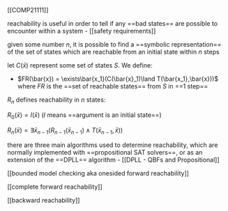 [[COMP21111]]

reachability is useful in order to tell if any ==bad states== are possible to encounter within a system - [[safety requirements]]

given some number $n$, it is possible to find a ==symbolic representation== of the set of states which are reachable from an initial state within $n$ steps

let $C(\bar{x})$ represent some set of states $S$. We define:
- $FR(\bar{x}) = \exists\bar{x_1}(C(\bar{x}_1)\land T(\bar{x_1},\bar{x}))$
where $FR$ is the ==set of reachable states== from $S$ in ==1 step==

$R_n$ defines reachability in $n$ states:

$R_0(\bar{x}) = I(\bar{x})$ ($I$ means ==argument is an initial state==)

$R_n(\bar{x}) = \exists\bar{x}_{n-1}(R_{n-1}(\bar{x}_{n-1})\land T(\bar{x}_{n-1},\bar{x}))$



there are three main algorithms used to determine reachability, which are normally implemented with ==propositional SAT solvers==, or as an extension of the ==DPLL== algorithm - [[DPLL - QBFs and Propositional]]

[[bounded model checking aka onesided forward reachability]]

[[complete forward reachability]]

[[backward reachability]]